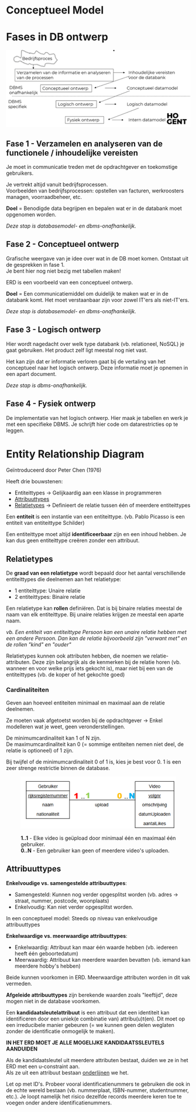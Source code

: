 <h1> Conceptueel Model </h1>

# Fases in DB ontwerp

![Fases voor het ontwerpen van een databank](./img/fases-db-ontwerp.png)

## Fase 1 - Verzamelen en analyseren van de functionele / inhoudelijke vereisten

Je moet in communicatie treden met de opdrachtgever en toekomstige gebruikers.

Je vertrekt altijd vanuit bedrijfsprocessen. <br>Voorbeelden van bedrijfsprocessen: opstellen van facturen, werkroosters managen, voorraadbeheer, etc.

**Doel** = Benodigde data begrijpen en bepalen wat er in de databank moet opgenomen worden.

_Deze stap is databasemodel- en dbms-onafhankelijk._

## Fase 2 - Conceptueel ontwerp

Grafische weergave van je idee over wat in de DB moet komen. Ontstaat uit de gesprekken in fase 1.
<br> Je bent hier nog niet bezig met tabellen maken!

ERD is een voorbeeld van een conceptueel ontwerp.

**Doel** = Een communicatiemiddel om duidelijk te maken wat er in de databank komt. Het moet verstaanbaar zijn voor zowel IT'ers als niet-IT'ers.

_Deze stap is databasemodel- en dbms-onafhankelijk._

## Fase 3 - Logisch ontwerp

Hier wordt nagedacht over welk type databank (vb. relationeel, NoSQL) je gaat gebruiken. Het product zelf ligt meestal nog niet vast.

Het kan zijn dat er informatie verloren gaat bij de vertaling van het conceptueel naar het logisch ontwerp. Deze informatie moet je opnemen in een apart document.

_Deze stap is dbms-onafhankelijk._

## Fase 4 - Fysiek ontwerp

De implementatie van het logisch ontwerp. Hier maak je tabellen en werk je met een specifieke DBMS. Je schrijft hier code om datarestricties op te leggen.

# Entity Relationship Diagram

Geïntroduceerd door Peter Chen (1976)

Heeft drie bouwstenen:

- Entiteittypes -> Gelijkaardig aan een klasse in programmeren
- [Attribuuttypes](#attribuuttypes)
- [Relatietypes](#relatietypes) -> Definieert de relatie tussen één of meerdere entiteittypes

Een **entiteit** is een instantie van een entiteittype. (vb. Pablo Picasso is een entiteit van entiteittype Schilder)

Een entiteittype moet altijd **identificeerbaar** zijn en een inhoud hebben. Je kan dus geen entiteittype creëren zonder een attribuut.

## Relatietypes

De **graad van een relatietype** wordt bepaald door het aantal verschillende entiteittypes die deelnemen aan het relatietype:

- 1 entiteittype: Unaire relatie
- 2 entiteittypes: Binaire relatie

Een relatietype kan **rollen** definiëren. Dat is bij binaire relaties meestal de naam van elk entiteittype. Bij unaire relaties krijgen ze meestal een aparte naam.

_vb. Een entiteit van entiteittype Persoon kan een unaire relatie hebben met een andere Persoon. Dan kan de relatie bijvoorbeeld zijn "verwant met" en de rollen "kind" en "ouder"_

Relatietypes kunnen ook attributen hebben, die noemen we relatie-attributen. Deze zijn belangrijk als de kenmerken bij de relatie horen (vb. wanneer en voor welke prijs iets gekocht is), maar niet bij een van de entiteittypes (vb. de koper of het gekochte goed)

### Cardinaliteiten

Geven aan hoeveel entiteiten minimaal en maximaal aan de relatie deelnemen.

Ze moeten vaak afgetoetst worden bij de opdrachtgever -> Enkel modelleren wat je weet, geen veronderstellingen.

De minimumcardinaliteit kan 1 of N zijn. <br>
De maximumcardinaliteit kan 0 (= sommige entiteiten nemen niet deel, de relatie is optioneel) of 1 zijn.

Bij twijfel of de minimumcardinaliteit 0 of 1 is, kies je best voor 0. 1 is een zeer strenge restrictie binnen de database.

<figure> 
    <img src="./img/voorbeeld-cardinaliteit.png">
    <figcaption> 
    <p><strong>1..1</strong> - Elke video is geüpload door minimaal één en maximaal één gebruiker. <br> <strong>0..N</strong> - Een gebruiker kan geen of meerdere video's uploaden.</p>
    </figcaption>
</figure>

## Attribuuttypes

**Enkelvoudige vs. samengestelde attribuuttypes**:

- Samengesteld: Kunnen nog verder opgesplitst worden (vb. adres -> straat, nummer, postcode, woonplaats)
- Enkelvoudig: Kan niet verder opgesplitst worden.

In een conceptueel model: Steeds op niveau van enkelvoudige attribuuttypes

**Enkelwaardige vs. meerwaardige attribuuttypes**:

- Enkelwaardig: Attribuut kan maar één waarde hebben (vb. iedereen heeft één geboortedatum)
- Meerwaardig: Attribuut kan meerdere waarden bevatten (vb. iemand kan meerdere hobby's hebben)

Beide kunnen voorkomen in ERD. Meerwaardige attributen worden in dit vak vermeden.

**Afgeleide attribuuttypes** zijn berekende waarden zoals "leeftijd", deze mogen niet in de database voorkomen.

Een **kandidaatsleutelattribuut** is een attribuut dat een identiteit kan identificeren door een uniek(e combinatie van) attribu(u)t(en). Dit moet op een irreducibele manier gebeuren (= we kunnen geen delen weglaten zonder de identificatie onmogelijk te maken).

**IN HET ERD MOET JE ALLE MOGELIJKE KANDIDAATSSLEUTELS AANDUIDEN**

Als de kandidaatsleutel uit meerdere attributen bestaat, duiden we ze in het ERD met een u-constraint aan. <br>
Als ze uit een attribuut bestaan <u>onderlijnen</u> we het.

Let op met ID's. Probeer vooral identificatienummers te gebruiken die ook in de echte wereld bestaan (vb. nummerplaat, ISBN-nummer, studentnummer, etc.). Je loopt namelijk het risico dezelfde records meerdere keren toe te voegen onder andere identificatienummers.
